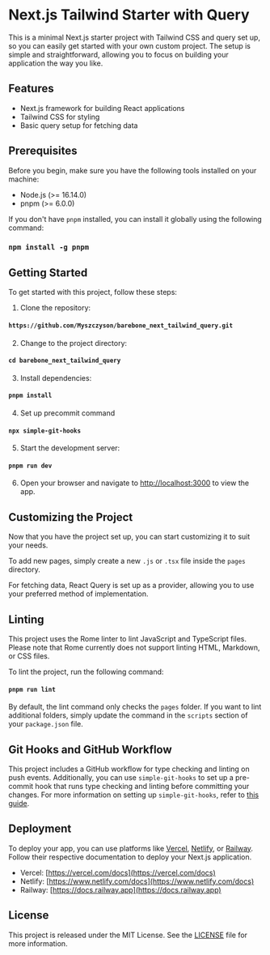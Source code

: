 # Next.js Tailwind Starter with Query

This is a minimal Next.js starter project with Tailwind CSS and query set up, so you can easily get started with your own custom project. The setup is simple and straightforward, allowing you to focus on building your application the way you like.

## Features

- Next.js framework for building React applications
- Tailwind CSS for styling
- Basic query setup for fetching data

## Prerequisites

Before you begin, make sure you have the following tools installed on your machine:

- Node.js (>= 16.14.0)
- pnpm (>= 6.0.0)

If you don't have `pnpm` installed, you can install it globally using the following command:

### `npm install -g pnpm`

## Getting Started

To get started with this project, follow these steps:

1. Clone the repository:

#### `https://github.com/Myszczyson/barebone_next_tailwind_query.git`

2. Change to the project directory:

#### `cd barebone_next_tailwind_query`

3. Install dependencies:

#### `pnpm install`

4. Set up precommit command

#### `npx simple-git-hooks`

5. Start the development server:

#### `pnpm run dev`

6. Open your browser and navigate to [http://localhost:3000](http://localhost:3000) to view the app.

## Customizing the Project

Now that you have the project set up, you can start customizing it to suit your needs.

To add new pages, simply create a new `.js` or `.tsx` file inside the `pages` directory.

For fetching data, React Query is set up as a provider, allowing you to use your preferred method of implementation.

## Linting

This project uses the Rome linter to lint JavaScript and TypeScript files. Please note that Rome currently does not support linting HTML, Markdown, or CSS files.

To lint the project, run the following command:

#### `pnpm run lint`

By default, the lint command only checks the `pages` folder. If you want to lint additional folders, simply update the command in the `scripts` section of your `package.json` file.

## Git Hooks and GitHub Workflow

This project includes a GitHub workflow for type checking and linting on push events. Additionally, you can use `simple-git-hooks` to set up a pre-commit hook that runs type checking and linting before committing your changes. For more information on setting up `simple-git-hooks`, refer to [this guide](https://github.com/toplenboren/simple-git-hooks).

## Deployment

To deploy your app, you can use platforms like [Vercel](https://vercel.com), [Netlify](https://www.netlify.com), or [Railway](https://railway.app). Follow their respective documentation to deploy your Next.js application.

- Vercel: [https://vercel.com/docs](https://vercel.com/docs)
- Netlify: [https://www.netlify.com/docs](https://www.netlify.com/docs)
- Railway: [https://docs.railway.app](https://docs.railway.app)

## License

This project is released under the MIT License. See the [LICENSE](LICENSE) file for more information.
